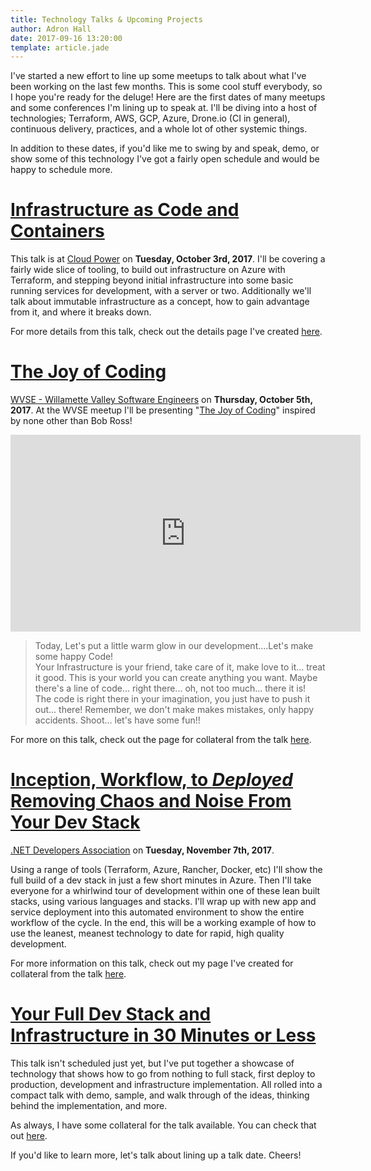 ```yaml
---
title: Technology Talks & Upcoming Projects
author: Adron Hall
date: 2017-09-16 13:20:00
template: article.jade
---
```


I've started a new effort to line up some meetups to talk about what I've been working on the last few months. This is some cool stuff everybody, so I hope you're ready for the deluge! Here are the first dates of many meetups and some conferences I'm lining up to speak at. I'll be diving into a host of technologies; Terraform, AWS, GCP, Azure, Drone.io (CI in general), continuous delivery, practices, and a whole lot of other systemic things.

In addition to these dates, if you'd like me to swing by and speak, demo, or show some of this technology I've got a fairly open schedule and would be happy to schedule more.

<span class="more"></span>

# [Infrastructure as Code and Containers](/talks/infrastructure-code-containers/)

This talk is at [Cloud Power](https://www.meetup.com/mscloud/events/243273397/) on **Tuesday, October 3rd, 2017**. I'll be covering a fairly wide slice of tooling, to build out infrastructure on Azure with Terraform, and stepping beyond initial infrastructure into some basic running services for development, with a server or two. Additionally we'll talk about immutable infrastructure as a concept, how to gain advantage from it, and where it breaks down.

For more details from this talk, check out the details page I've created [here](/talks/infrastructure-code-containers/).

# [The Joy of Coding](/talks/joy-of-coding)

[WVSE - Willamette Valley Software Engineers](https://www.meetup.com/WVSE-meetup/events/241117362/) on **Thursday, October 5th, 2017**. At the WVSE meetup I'll be presenting "[The Joy of Coding](https://www.meetup.com/WVSE-meetup/events/241117362/)" inspired by none other than Bob Ross!

<iframe width="560" height="315" src="https://www.youtube.com/embed/YLO7tCdBVrA?rel=0" frameborder="0" allowfullscreen></iframe>

> Today, Let's put a little warm glow in our development....Let's make some happy Code!  
> Your Infrastructure is your friend, take care of it, make love to it... treat it good.  This is your world you can create anything you want.  Maybe there's a line of code... right there... oh, not too much...  there it is!  
> The code is right there in your imagination, you just have to push it out...  there! 
> Remember, we don't make makes mistakes, only happy accidents.
> Shoot... let's have some fun!!

For more on this talk, check out the page for collateral from the talk [here](/talks/joy-of-coding/).

# [Inception, Workflow, to $Deployed$ Removing Chaos and Noise From Your Dev Stack](/talks/inception-workflow-deployed/)

[.NET Developers Association](https://www.meetup.com/NET-Developers-Association-Westside/events/242573016/) on **Tuesday, November 7th, 2017**.

Using a range of tools (Terraform, Azure, Rancher, Docker, etc) I'll show the full build of a dev stack in just a few short minutes in Azure. Then I'll take everyone for a whirlwind tour of development within one of these lean built stacks, using various languages and stacks. I'll wrap up with new app and service deployment into this automated environment to show the entire workflow of the cycle. In the end, this will be a working example of how to use the leanest, meanest technology to date for rapid, high quality development.

For more information on this talk, check out my page I've created for collateral from the talk [here](/talks/inception-workflow-deployed/).

# [Your Full Dev Stack and Infrastructure in 30 Minutes or Less](/talks/cicd-in-30-minutes-or-less/)

This talk isn't scheduled just yet, but I've put together a showcase of technology that shows how to go from nothing to full stack, first deploy to production, development and infrastructure implementation. All rolled into a compact talk with demo, sample, and walk through of the ideas, thinking behind the implementation, and more.

As always, I have some collateral for the talk available. You can check that out [here](/talks/cicd-in-30-minutes-or-less/).

If you'd like to learn more, let's talk about lining up a talk date. Cheers!